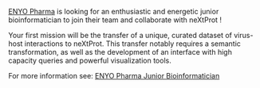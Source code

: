 [ENYO Pharma](http://www.enyopharma.com/) is looking for an enthusiastic and energetic junior bioinformatician to join their team and collaborate with neXtProt ! 

Your first mission will be the transfer of a unique, curated dataset of virus-host interactions to neXtProt. This transfer notably requires a semantic transformation, as well as the development of an interface with high capacity queries and powerful visualization tools.

For more information see: [ENYO Pharma Junior Bioinformatician](http://www.enyopharma.com/wp-content/uploads/2019/02/Job_offer_Enyo_SIB_Vinland_PhD.pdf)
